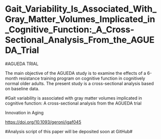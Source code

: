 # Gait_Variability_Is_Associated_With_Gray_Matter_Volumes_Implicated_in_Cognitive_Function:_A_Cross-Sectional_Analysis_From_the_AGUEDA_Trial

#AGUEDA TRIAL

The main objective of the AGUEDA study is to examine the effects of a 6-month resistance training program on cognitive function in cognitively normal older adults. The present study is a cross-sectional analysis based on baseline data.

#Gait variability is associated with gray matter volumes implicated in cognitive function: A cross-sectional analysis from the AGUEDA trial

Innovation in Aging

https://doi.org/10.1093/geroni/igaf045

#Analysis script of this paper will be deposited soon at GitHub#
